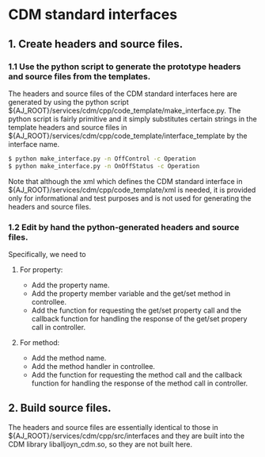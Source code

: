 # CDM standard interfaces

## 1. Create headers and source files.

### 1.1 Use the python script to generate the prototype headers and source files from the templates.

The headers and source files of the CDM standard interfaces here are generated by using the python script ${AJ_ROOT}/services/cdm/cpp/code_template/make_interface.py. The python script is fairly primitive and it simply substitutes certain strings in the template headers and source files in ${AJ_ROOT}/services/cdm/cpp/code_template/interface_template by the interface name.

```bash
$ python make_interface.py -n OffControl -c Operation
$ python make_interface.py -n OnOffStatus -c Operation
```

Note that although the xml which defines the CDM standard interface in ${AJ_ROOT}/services/cdm/cpp/code_template/xml is needed, it is provided only for informational and test purposes and is not used for generating the headers and source files.

### 1.2 Edit by hand the python-generated headers and source files. 

Specifically, we need to 

1. For property:

    * Add the property name.
    * Add the property member variable and the get/set method in controllee.
    * Add the function for requesting the get/set property call and the callback function for handling the response of the get/set propery call in controller.

1. For method:

    * Add the method name.
    * Add the method handler in controllee.
    * Add the function for requesting the method call and the callback function for handling the response of the method call in controller.

## 2. Build source files.

The headers and source files are essentially identical to those in ${AJ_ROOT}/services/cdm/cpp/src/interfaces and they are built into the CDM library liballjoyn_cdm.so, so they are not built here.
